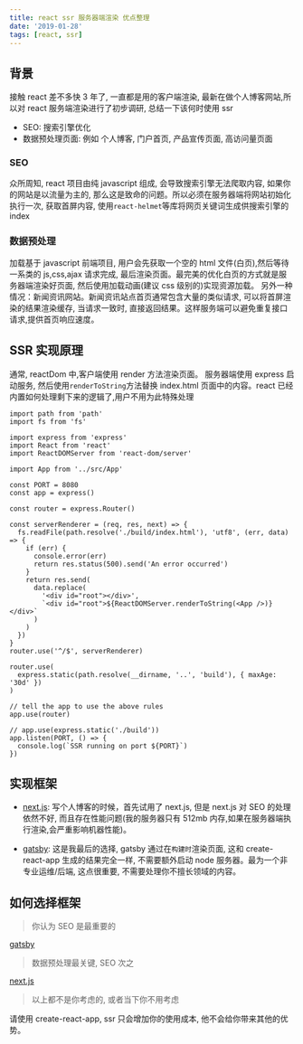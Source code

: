```yaml
---
title: react ssr 服务器端渲染 优点整理
date: '2019-01-28'
tags: [react, ssr]
---
```


## 背景

接触 react 差不多快 3 年了, 一直都是用的客户端渲染, 最新在做个人博客网站,所以对 react 服务端渲染进行了初步调研, 总结一下该何时使用 ssr

- SEO: 搜索引擎优化
- 数据预处理页面: 例如 个人博客, 门户首页, 产品宣传页面, 高访问量页面

### SEO

众所周知, react 项目由纯 javascript 组成, 会导致搜索引擎无法爬取内容, 如果你的网站是以流量为主的, 那么这是致命的问题。所以必须在服务器端将网站初始化执行一次, 获取首屏内容, 使用`react-helmet`等库将网页关键词生成供搜索引擎的 index

### 数据预处理

加载基于 javascript 前端项目, 用户会先获取一个空的 html 文件(白页),然后等待一系类的 js,css,ajax 请求完成, 最后渲染页面。最完美的优化白页的方式就是服务器端渲染好页面, 然后使用加载动画(建议 css 级别的)实现资源加载。
另外一种情况：新闻资讯网站。新闻资讯站点首页通常包含大量的类似请求, 可以将首屏渲染的结果渲染缓存, 当请求一致时, 直接返回结果。这样服务端可以避免重复接口请求,提供首页响应速度。

## SSR 实现原理

通常, reactDom 中,客户端使用 render 方法渲染页面。 服务器端使用 express 启动服务, 然后使用`renderToString`方法替换 index.html 页面中的内容。react 已经内置如何处理剩下来的逻辑了,用户不用为此特殊处理

```javascript{16-27}
import path from 'path'
import fs from 'fs'

import express from 'express'
import React from 'react'
import ReactDOMServer from 'react-dom/server'

import App from '../src/App'

const PORT = 8080
const app = express()

const router = express.Router()

const serverRenderer = (req, res, next) => {
  fs.readFile(path.resolve('./build/index.html'), 'utf8', (err, data) => {
    if (err) {
      console.error(err)
      return res.status(500).send('An error occurred')
    }
    return res.send(
      data.replace(
        '<div id="root"></div>',
        `<div id="root">${ReactDOMServer.renderToString(<App />)}</div>`
      )
    )
  })
}
router.use('^/$', serverRenderer)

router.use(
  express.static(path.resolve(__dirname, '..', 'build'), { maxAge: '30d' })
)

// tell the app to use the above rules
app.use(router)

// app.use(express.static('./build'))
app.listen(PORT, () => {
  console.log(`SSR running on port ${PORT}`)
})
```

## 实现框架

- [next.js](https://github.com/zeit/next.js):
  写个人博客的时候，首先试用了 next.js, 但是 next.js 对 SEO 的处理依然不好, 而且存在性能问题(我的服务器只有 512mb 内存,如果在服务器端执行渲染,会严重影响机器性能)。

- [gatsby](https://github.com/gatsbyjs/gatsby): 这是我最后的选择, gatsby 通过在`构建时`渲染页面, 这和 create-react-app 生成的结果完全一样, 不需要额外启动 node 服务器。最为一个非专业运维/后端, 这点很重要, 不需要处理你不擅长领域的内容。

## 如何选择框架

> 你认为 SEO 是最重要的

[gatsby](https://github.com/gatsbyjs/gatsby)

> 数据预处理最关键, SEO 次之

[next.js](https://github.com/zeit/next.js)

> 以上都不是你考虑的, 或者当下你不用考虑

请使用 create-react-app, ssr 只会增加你的使用成本, 他不会给你带来其他的优势。
